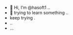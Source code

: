 - 👋 Hi, I’m @hasoft1 ..
- 👀 trying to learn something ..
- keep trying .
- ..
- ...

<!---
hasoft1/hasoft1 is a ✨ special ✨ repository because its `README.md` (this file) appears on your GitHub profile.
You can click the Preview link to take a look at your changes.
--->
